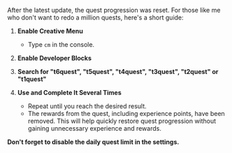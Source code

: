 After the latest update, the quest progression was reset. For those like me who don't want to redo a million quests, here's a short guide:

1. **Enable Creative Menu**
   - Type `cm` in the console.

2. **Enable Developer Blocks**
   
3. **Search for "t6quest", "t5quest", "t4quest", "t3quest", "t2quest" or "t1quest"**

4. **Use and Complete It Several Times**
   - Repeat until you reach the desired result.
   - The rewards from the quest, including experience points, have been removed. This will help quickly restore quest progression without gaining unnecessary experience and rewards.

**Don't forget to disable the daily quest limit in the settings.**
